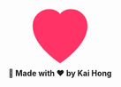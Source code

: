 <p align="center">
  <svg viewBox="0 0 128 128" width="120" height="120" xmlns="http://www.w3.org/2000/svg">
    <path d="M64 117s-52-32.7-52-71A31 31 0 0 1 43 15c9 0 17 4 21 10 4-6 12-10 21-10a31 31 0 0 1 31 31c0 38.3-52 71-52 71z" 
          fill="#ff3366" stroke="#ff3366" stroke-width="2"/>
  </svg>
  <br>
  <b>💌 Made with ❤️ by Kai Hong</b>
</p>
